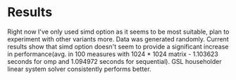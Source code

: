 # Results
Right now I've only used simd option as it seems to be most suitable, plan to experiment with other variants more. Data was generated randomly. Current results show that simd option doesn't seem to provide a significant increase in performance(avg. in 100 measures with 1024 * 1024 matrix - 1.103623 seconds for omp and 1.094972 seconds for sequential). GSL householder linear system solver consistently performs better.